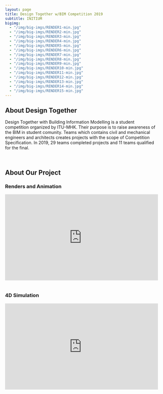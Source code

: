 ```yaml
---
layout: page
title: Design Together w/BIM Competition 2019
subtitle: INITIUM
bigimg:
  - "/img/big-imgs/RENDER1-min.jpg"
  - "/img/big-imgs/RENDER2-min.jpg"
  - "/img/big-imgs/RENDER3-min.jpg"
  - "/img/big-imgs/RENDER4-min.jpg"
  - "/img/big-imgs/RENDER5-min.jpg"
  - "/img/big-imgs/RENDER6-min.jpg"
  - "/img/big-imgs/RENDER7-min.jpg"
  - "/img/big-imgs/RENDER8-min.jpg"
  - "/img/big-imgs/RENDER9-min.jpg"
  - "/img/big-imgs/RENDER10-min.jpg"
  - "/img/big-imgs/RENDER11-min.jpg"
  - "/img/big-imgs/RENDER12-min.jpg"
  - "/img/big-imgs/RENDER13-min.jpg"
  - "/img/big-imgs/RENDER14-min.jpg"
  - "/img/big-imgs/RENDER15-min.jpg"
---
```


## About Design Together

Design Together with Building Information Modelling is a student competition organized by ITU-MHK. Their purpose is to raise awareness of the BIM in student comunity. Teams which contains civil and mechanical engineers and architects creates projects with the scope of Competition Specification. In 2019, 29 teams completed projects and 11 teams qualified for the final.

<br>

## About Our Project



### Renders and Animation

<div class='modelo-wrapper'> 
  <div style="width: 100%; padding-bottom: 56.25%; position: relative"> <div style="position: absolute; top: 0; bottom: 0; left: 0; right: 0;"> 
    <iframe src="https://www.youtube.com/embed/GdxyjbsCKyU" style="width:100%;height:100%;" frameborder="0" allow="accelerometer; autoplay; encrypted-media; gyroscope; picture-in-picture" allowfullscreen ></iframe> 
    </div> 
  </div> 
</div>

<br>

### 4D Simulation 

<div class='modelo-wrapper'> 
  <div style="width: 100%; padding-bottom: 56.25%; position: relative"> <div style="position: absolute; top: 0; bottom: 0; left: 0; right: 0;"> 
    <iframe src="https://www.youtube.com/embed/NoMDwBsC7xY" style="width:100%;height:100%;" frameborder="0" allow="accelerometer; autoplay; encrypted-media; gyroscope; picture-in-picture" allowfullscreen ></iframe> 
    </div> 
  </div> 
</div>
